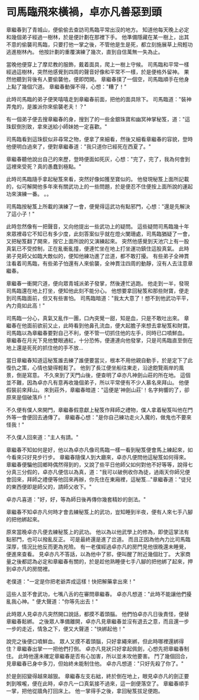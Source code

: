 # 司馬臨飛來橫禍，卓亦凡善惡到頭

章繼春到了青城山，便偷偷去查訪司馬臨平常出沒的地方。 知道他每天晚上必定和幾個弟子經過一樹林，於是便計劃在那裡下手。 他準備隱藏在某一樹上，出其不意的偷襲司馬臨，只要打他一掌之後，不管他是生是死，都立刻施展草上飛輕功逃進樹林內。 他按計劃的重覆演練了幾次，直到自信萬無一失為止。

當晚他便穿上了摩尼教的服飾，戴着面具，爬上一樹上守候。 司馬臨和平常一樣經過這樹林，突然他感覺到四周的聲音好像和平常不一樣，於是便格外留神。 果然他聽到背後有人要偷襲他，便即閃開。 章繼春撲了一個空，司馬臨順手在他身上點了幾個穴道。 章繼春動彈不得，心想："糟了！"

此時司馬臨的弟子便笑嘻嘻走到章繼春前面，把他的面具除下。 司馬臨道："裝神弄鬼的，是誰派你來偷襲老夫！？"

有一個弟子便去搜章繼春的身，搜到了的一些金銀珠寶和幽冥神掌秘笈，道："這珠釵倒別致，拿來送給小師妹她一定喜歡。"

司馬臨看到這珠釵似非尋常之物，便拿了來細看，然後又細看章繼春的容貌，登時他便明白過來了，便對章繼春道："我只道你已經死在西夏了。"

章繼春聽他說出自己的來歷，登時便面如死灰，心想："完了，完了，我為何會到這裡來受死？真的愚蠢到極點。"

此時司馬臨隨手拿起秘笈來看，突然好像如獲至寶似的。 他發現秘笈上面所記載的，似可解開他多年來有關武功上的一些問題，於是便忍不住便按上面所說的運起功來演練一番。 。。

司馬臨按秘笈上所載的演練了一會，便覺得這武功有點邪門，心想："還是先解決了這小子！"

此時忽然像有一把聲音，又向他提出一些武功上的疑問。 這些疑問司馬臨幾十年來眾裡尋它不知已有多少度，此刻答案似乎就在燈火闌珊處，司馬臨猶疑了一會，又把秘笈翻了開來，按它上面所說的又演練起來。 突然他感覺到天池穴上有一股真氣已不受控制，正在亂衝亂撞，便連忙坐在地上打坐運功鎮住這股真氣。 此時弟子見師父如臨大敵似的，便知他練功進了岔道，都不敢打擾。 有些弟子全神貫注看着司馬臨，有些弟子怕還有人來偷襲，全神貫注四周的動靜，沒有人去注意章繼春。

章繼春一衝開穴道，便向眾青城派弟子發掌，然後連忙逃跑。 他走到一半，發現司馬臨還在地上打坐，便知他此刻不能分心。 他想要拿回秘笈和那些財寶，便走到司馬臨面前，但又有些害怕。 司馬臨暗道："我太大意了！想不到他武功平平，內力竟如此高！"

司馬臨一分心，真氣又亂作一團，口內突覺一甜，知是血，只是不敢吐出來。 章繼春在他面前欲前又止，此時看到他鼻孔流血，便大起膽子來想去拿秘笈和財寶。 司馬臨以為章繼春要對自己不利，便不管一切抓住他的左手，同時已口噴鮮血。 章繼春在月光下見他雙眼通紅，十分恐怖，便連連向他發掌，只是司馬臨直至倒在地上還是死死的抓住他的手不放...

當日章繼春知道這秘笈誰去練了誰便要當災，根本不用他親自動手，於是定下了此復仇之策，心情也變得輕鬆了。 他到了長江便坐船往東走，沿途飽覽兩岸的風景，倒是寫意。 不久來到了天門山後，便查明了卓亦凡神劍山莊的所在地。 這個並不難，因為卓亦凡有意再收幾個弟子，所以平常便有不少人慕名來拜山。 他便假裝前來拜山。 來到莊外，章繼春暗道："這便是'神劍山莊'！名字夠響的了，卻原來是個破落戶！"

不久便有僕人來開門，章繼春假意獻上秘笈作拜師之禮物，僕人拿着秘笈叫他在門外等一會便回去通傳了。 章繼春心想："是你自己練功走火入魔的，做鬼也不要來怪我！"

不久僕人回來道："主人有請。"

章繼春不知如何是好，他以為卓亦凡像司馬臨一樣一看到秘笈便會馬上練起來，如今看來只好見步行步。 章繼春隨僕人到大廳來，卓亦凡便問他這秘笈如何得來。 章繼春便騙他回鄉時偶然得到的，又說了些平日他師父如何對他不好等等，說得七分真三分假的，卓亦凡便信以為真，道："我可以破例收你為徒，過兩天你師兄便會回來，拜師之禮便等他回來再辦，你先住在東廂裡，這秘笈..."章繼春道："徒兒的東西便即是師父的，請師父收下。"

卓亦凡喜道："好，好，等為師日後再傳你幾套精妙的劍法。"

章繼春不知卓亦凡何時才會去練秘笈上的武功，豈知睡到半夜，便有人來七手八腳的把他綁起來。

原來當晚卓亦凡便去練秘笈上的武功。 他以為以他武學上的修為，即使這掌法有點邪門，也可以撥亂反正。 可是最終還是進了岔道。 而且正因為他內力比司馬臨深厚，情況比他反而更為兇險。 有一老僕經過卓亦凡的房門見他很晚還未睡覺，便進來查看。 見卓亦凡不答話，以為他中了邪，便叫醒了附近幾個壯丁。 大家商量之後都認為必定和章繼春有關的，於是趁他熟睡便七手八腳的把他綁了起來，押到卓亦凡的房間裡。

老僕道："一定是你把老爺弄成這樣！快把解藥拿出來！"

這些人並不會武功，七嘴八舌的在審問章繼春。 卓亦凡想道："此時不能讓他們擾亂我心神。" 便大聲道："你等先出去！"

此時眾人見卓亦凡突然開口說話，都摸不着頭腦。 他們怕卓亦凡日後責怪，便替章繼春鬆綁。 之後眾人準備離開，卓亦凡見章繼春並沒有退去之意，而且還一步一步的走近，情急之下，便又大聲道："快綁起他！"

說完之後便口噴鮮血。 眾人又摸不着頭腦，只好拿繩來綁，但此時哪裡還綁得住？章繼春出掌一一把他們打倒。 卓亦凡見狀只好拿起佩劍，心想先把章繼春制住。 此時他還未確定章繼春是否有心加害，所以並未攻他要害。 鬥了幾個回合，見章繼春已身中多刀，但始終未能制住他。 卓亦凡想道："只好先殺了你了。"

於是劍招變得越來越狠。 章繼春左支右絀，終於倒在地上，眼見卓亦凡的劍正要刺到喉嚨，便在此時，卓亦凡一口真氣接不過來，這一劍便落空了。 章繼春順手一掌，把他從牆角打回床上。 他一掌得手之後，拿回秘笈拔足便跑。
